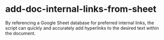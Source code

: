 # add-doc-internal-links-from-sheet
By referencing a Google Sheet database for preferred internal links, the script can quickly and accurately add hyperlinks to the desired text within the document.
